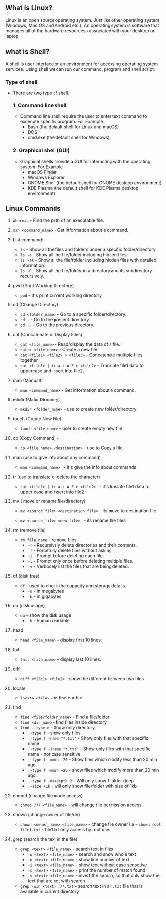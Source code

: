 ## What is Linux?
Linux is an open source operating system. Just like other operating system (Windows, Mac OS and Android  etc.). An operating system is software that manages all of the hardware resourcess associated with your desktop or laptop.

## what is Shell?
 A shell is user interface or an environment for accessing operating system services. Using shell we can run our command, program and shell script.

### Type of shell 
- There are two type of shell.
    ### 1. Command line shell
    - Command line shell require the user to enter text command to excecute specific program. For Example
      - Bash (the default shell for Linux and macOS)
      - DOS
      - cmd.exe (the default shell for Windows)
    ### 2. Graphical shell (GUI)
    - Graphical shells provide a GUI for interacting with the operating system. For Example
      - macOS Finder
      - Windows Explorer
      - GNOME Shell (the default shell for GNOME desktop environment)
      - KDE Plasma (the default shell for KDE Plasma desktop environment)

## Linux Commands

1. `whereis` - Find the path of an executable file.

2. `man <command_name>` - Get information about a command.

3. List command:
   - `ls` - Show all the files and folders under a specific folder/directory.
   - `ls -a` - Show all the file/folder including hidden files.
   - `ls -al` - Show all the file/folder including hidden files with detailed information.
   - `ls -R` - Show all the file/folder in a directory and its subdirectory recursively.

4. pwd (Print Working Directory)
   - `pwd` - It's print current working directory

5. cd (Change Directory):
   - `cd <folder_name>` - Go to a specific folder/directory.
   - `cd .` - Go to the present directory.
   - `cd ..` - Go to the previous directory.

6. cat (Concatenate or Display Files):
   - `cat <file_name>` - Read/display the data of a file.
   - `cat > <file_name>` - Create a new file.
   - `cat <file1> <file2> > <file3>` - Concatenate multiple files together.
   - `cat <file1> | tr a-z A-Z > <file2>` - Translate file1 data to uppercase and insert into file2.

7. man (Manual):
   - `man <command_name>` - Get information about a command.

8. mkdir (Make Directory) 
   - `mkdir <folder_name>` - use to create new folder/directory

9.  touch (Create New File) 
    - `touch <file_name>` - user to create empty new file

10. cp (Copy Command) -
    - `cp <file_name> <destination>` - use to Copy a file.
   
11. man (use to give info about any command)
   
       - `man <command_name> ` - it's give the info about commands
   
12. tr  (use to translate or delete the character)

       - `cat <file1> | tr a-z A-Z > <file2> ` - it's traslate file1 data to upper case and insert into file2
    
13. mv ( move or rename file/directory)
    
    - `mv <source_file> <destination_file>` - its move to destination file
    
    - `mv <source_file> <new_file> ` - its rename the files
14. rm (remove file)
    - `rm file_name` - remove files
      -  `-r` - Recursively delete directories and their contents.
      -  `-f` - Forcefully delete files without asking.
      -  `-i` - Prompt before deleting each file.
      -  `-l` - Prompt only once before deleting multiple files.
      -  `-v` - Verbosely list the files that are being deleted.
15. df (disk free)
    - `df` - used to check the capacity and storage details.
      - `-m` - in megabytes
      - `-h` - in gigabytes
16. du (disk usage)
      - `du` - show the disk usage
        - `-h` - human readable 
17. head
    - `head <file_name>` - display first 10 lines.
18. tail
    - `tail <file_name>` - display last 10 lines.
19. diff
    - `diff <file1> <file2>` - show the different between two files
20. locate
    - `locate <file>` - to find out file.
21. find
    - `find <file/folder_name>` - Find a file/folder.
    - `find <dir_name` - find files inside directory.
    - `find .-type d` - Show only directory.
         - `.-type f` - show only files.
         - `.-type f -name "*.txt"` - Show only files with that specific name.
         - `.-type f -iname "*.txt"` - Show only files with that specific name - not case sensitive
         - `.-type f -mmin -20` - Show files which modify less than 20 min ago.
         - `.-type f -mmin +20` - show files which modify more than 20 min ago.
         - `.-type f -maxdepth 2` - Will only show 1 folder deep.
         - `.-size +1k` - will only show file/folder with size of 1kb
22. chmod (change file mode access)
    - `chmod 777 <file_name>` - will change file permission access
23. chown (change owner of file/dir)
    - `chown <owner_name> <file_name>` - change file owner
        i.e - `chown root file1.txt` - file1.txt only access by root user

24. grep (search the text in the file)
    - `grep <text> <file_name>` - search text in files
      - `-w <text> <file_name>` - search and show whole text 
      - `-n <text> <file_name>` - show line number of text
      - `-i <text> <file_name>` - show text without case sensetive
      - `-c <text> <file_name>` - print the number of match found
      - `-v <text> <file_name>` - invert the search, so that only show the text that are not with search
    - `grep -win <text> ./*.txt` - search text in all `.txt` file that is available in current directory